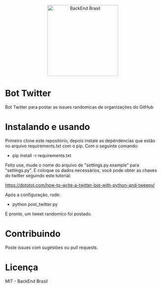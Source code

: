 <p align="center">
  <img src="https://avatars3.githubusercontent.com/u/30732658?v=4&s=200" alt="BackEnd Brasil" width="230" />
</p>

# Bot Twitter

Bot Twitter para postar as issues randomicas de organizações do GitHub

# Instalando e usando

Primeiro clone este repositório, depois instale as depêndencias que estão no arquivo requirements.txt com o pip. 
Com o seguinte comando:

  - pip install -r requirements.txt
  
Feito use, mude o nome do arquivo de "settings.py.example" para "settings.py". E coloque os dados necessários, 
você pode obter as chaves do twitter seguindo este tutorial: 

https://dototot.com/how-to-write-a-twitter-bot-with-python-and-tweepy/

Após a configuração, rode:

  - python post_twitter.py

E pronto, um tweet randomico foi postado.

# Contribuindo

Poste issues com sugestões ou pull requests.

# Licença

MIT - BackEnd Brasil
